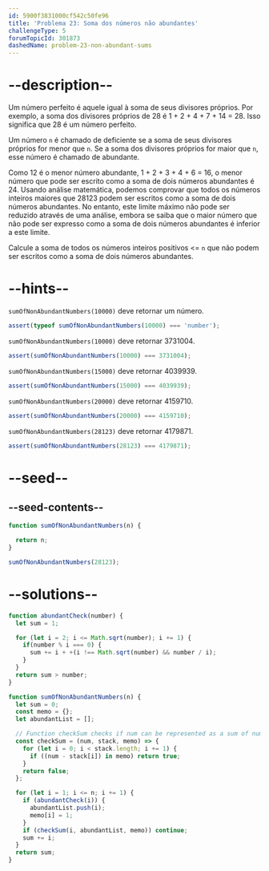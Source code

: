 ```yaml
---
id: 5900f3831000cf542c50fe96
title: 'Problema 23: Soma dos números não abundantes'
challengeType: 5
forumTopicId: 301873
dashedName: problem-23-non-abundant-sums
---
```


# --description--

Um número perfeito é aquele igual à soma de seus divisores próprios. Por exemplo, a soma dos divisores próprios de 28 é 1 + 2 + 4 + 7 + 14 = 28. Isso significa que 28 é um número perfeito.

Um número `n` é chamado de deficiente se a soma de seus divisores próprios for menor que `n`. Se a soma dos divisores próprios for maior que `n`, esse número é chamado de abundante.

Como 12 é o menor número abundante, 1 + 2 + 3 + 4 + 6 = 16, o menor número que pode ser escrito como a soma de dois números abundantes é 24. Usando análise matemática, podemos comprovar que todos os números inteiros maiores que 28123 podem ser escritos como a soma de dois números abundantes. No entanto, este limite máximo não pode ser reduzido através de uma análise, embora se saiba que o maior número que não pode ser expresso como a soma de dois números abundantes é inferior a este limite.

Calcule a soma de todos os números inteiros positivos &lt;= `n` que não podem ser escritos como a soma de dois números abundantes.

# --hints--

`sumOfNonAbundantNumbers(10000)` deve retornar um número.

```js
assert(typeof sumOfNonAbundantNumbers(10000) === 'number');
```

`sumOfNonAbundantNumbers(10000)` deve retornar 3731004.

```js
assert(sumOfNonAbundantNumbers(10000) === 3731004);
```

`sumOfNonAbundantNumbers(15000)` deve retornar 4039939.

```js
assert(sumOfNonAbundantNumbers(15000) === 4039939);
```

`sumOfNonAbundantNumbers(20000)` deve retornar 4159710.

```js
assert(sumOfNonAbundantNumbers(20000) === 4159710);
```

`sumOfNonAbundantNumbers(28123)` deve retornar 4179871.

```js
assert(sumOfNonAbundantNumbers(28123) === 4179871);
```

# --seed--

## --seed-contents--

```js
function sumOfNonAbundantNumbers(n) {

  return n;
}

sumOfNonAbundantNumbers(28123);
```

# --solutions--

```js
function abundantCheck(number) {
  let sum = 1;

  for (let i = 2; i <= Math.sqrt(number); i += 1) {
    if(number % i === 0) {
      sum += i + +(i !== Math.sqrt(number) && number / i);
    }
  }
  return sum > number;
}

function sumOfNonAbundantNumbers(n) {
  let sum = 0;
  const memo = {};
  let abundantList = [];

  // Function checkSum checks if num can be represented as a sum of numbers in the stack (array)
  const checkSum = (num, stack, memo) => {
    for (let i = 0; i < stack.length; i += 1) {
      if ((num - stack[i]) in memo) return true;
    }
    return false;
  };

  for (let i = 1; i <= n; i += 1) {
    if (abundantCheck(i)) {
      abundantList.push(i);
      memo[i] = 1;
    }
    if (checkSum(i, abundantList, memo)) continue;
    sum += i;
  }
  return sum;
}
```
